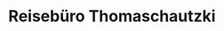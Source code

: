 ---
title: "Reisebüro Thomaschautzki"
url: /erzhausen/reisebuero-thomaschautzki/
shop: Reisebüro
---